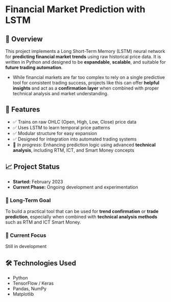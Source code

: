 # Financial Market Prediction with LSTM

## 📌 Overview
This project implements a Long Short-Term Memory (LSTM) neural network for **predicting financial market trends** using raw historical price data. It is written in Python and designed to be **expandable**, **scalable**, and suitable for **future trading automation**.

* While financial markets are far too complex to rely on a single predictive tool for consistent trading success, projects like this can offer **helpful insights** and act as a **confirmation layer** when combined with proper technical analysis and market understanding.

## 🚀 Features
- ✅ Trains on raw OHLC (Open, High, Low, Close) price data  
- ✅ Uses LSTM to learn temporal price patterns  
- ✅ Modular structure for easy expansion  
- ✅ Designed for integration into automated trading systems  
- 🔄 *In progress*: Enhancing prediction logic using advanced **technical analysis**, including RTM, ICT, and Smart Money concepts

## 📈 Project Status

- **Started:** February 2023  
- **Current Phase:** Ongoing development and experimentation  

### 🎯 Long-Term Goal
To build a practical tool that can be used for **trend confirmation** or **trade prediction**, especially when combined with **technical analysis methods** such as RTM and ICT Smart Money.

### 🔄 Current Focus
Still in development

## 🛠️ Technologies Used
- Python  
- TensorFlow / Keras  
- Pandas, NumPy  
- Matplotlib
